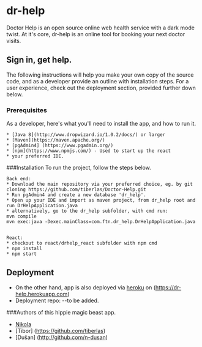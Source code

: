 # dr-help

Doctor Help is an open source online web health service with a dark mode twist.
At it's core, dr-help is an online tool for booking your next doctor visits. 

## Sign in, get help.
The following instructions will help you make your own copy of the source code,  and as a developer provide an outline with installation steps. 
For a user experience, check out the deployment section, provided further down below.


### Prerequisites
As a developer, here's what you'll need to install the app, and how to run it.
```
* [Java 8](http://www.dropwizard.io/1.0.2/docs/) or larger
* [Maven](https://maven.apache.org/)
* [pgAdmin4] (https://www.pgadmin.org/)
* [npm](https://www.npmjs.com/) - Used to start up the react
* your preferred IDE.
```

###Installation
To run the project, follow the steps below.
```
Back end:
* Download the main repository via your preferred choice, eg. by git cloning https://github.com/tiberlas/Doctor-Help.git
* Run pgAdmin4 and create a new database 'dr_help'.
* Open up your IDE and import as maven project, from dr_help root and run DrHelpApplication.java
* alternatively, go to the dr_help subfolder, with cmd run: 
mvn compile
mvn exec:java -Dexec.mainClass=com.ftn.dr_help.DrHelpApplication.java


React:
* checkout to react/drhelp_react subfolder with npm cmd
* npm install
* npm start
```

## Deployment
* On the other hand, app is also deployed via [heroku](https://heroku.com) on (https://dr-help.herokuapp.com)
* Deployment repo: --to be added.


###Authors of this hippie magic beast app.
* [Nikola](https://github.com/rsnikola)
* [Tibor] (https://github.com/tiberlas)
* [Dušan] (http://github.com/n-dusan)





